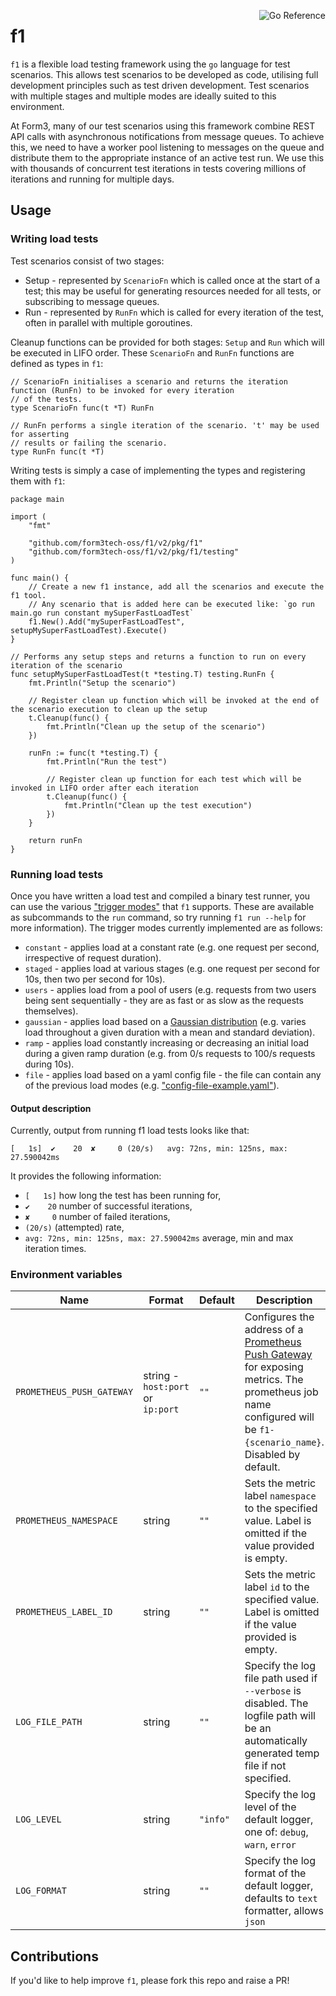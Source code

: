 <a href="https://pkg.go.dev/github.com/form3tech-oss/f1/v2/pkg/f1"><img align="right" src="https://pkg.go.dev/badge/github.com/form3tech-oss/f1/v2/pkg/f1.svg" alt="Go Reference"></a>
# f1
`f1` is a flexible load testing framework using the `go` language for test scenarios. This allows test scenarios to be developed as code, utilising full development principles such as test driven development. Test scenarios with multiple stages and multiple modes are ideally suited to this environment.

At Form3, many of our test scenarios using this framework combine REST API calls with asynchronous notifications from message queues. To achieve this, we need to have a worker pool listening to messages on the queue and distribute them to the appropriate instance of an active test run. We use this with thousands of concurrent test iterations in tests covering millions of iterations and running for multiple days.

## Usage
### Writing load tests
Test scenarios consist of two stages: 
* Setup - represented by `ScenarioFn` which is called once at the start of a test; this may be useful for generating resources needed for all tests, or subscribing to message queues.
* Run - represented by `RunFn` which is called for every iteration of the test, often in parallel with multiple goroutines.

Cleanup functions can be provided for both stages: `Setup` and `Run` which will be executed in LIFO order.
These `ScenarioFn` and `RunFn` functions are defined as types in `f1`:

```golang
// ScenarioFn initialises a scenario and returns the iteration function (RunFn) to be invoked for every iteration
// of the tests.
type ScenarioFn func(t *T) RunFn

// RunFn performs a single iteration of the scenario. 't' may be used for asserting
// results or failing the scenario.
type RunFn func(t *T)
```

Writing tests is simply a case of implementing the types and registering them with `f1`:

```golang
package main

import (
	"fmt"

	"github.com/form3tech-oss/f1/v2/pkg/f1"
	"github.com/form3tech-oss/f1/v2/pkg/f1/testing"
)

func main() {
	// Create a new f1 instance, add all the scenarios and execute the f1 tool.
	// Any scenario that is added here can be executed like: `go run main.go run constant mySuperFastLoadTest`
	f1.New().Add("mySuperFastLoadTest", setupMySuperFastLoadTest).Execute()
}

// Performs any setup steps and returns a function to run on every iteration of the scenario
func setupMySuperFastLoadTest(t *testing.T) testing.RunFn {
	fmt.Println("Setup the scenario")
	
	// Register clean up function which will be invoked at the end of the scenario execution to clean up the setup
	t.Cleanup(func() {
		fmt.Println("Clean up the setup of the scenario")
	})
	
	runFn := func(t *testing.T) {
	    fmt.Println("Run the test")

		// Register clean up function for each test which will be invoked in LIFO order after each iteration 
		t.Cleanup(func() {
			fmt.Println("Clean up the test execution")
		})
	}

	return runFn
}
```

### Running load tests
Once you have written a load test and compiled a binary test runner, you can use the various ["trigger modes"](https://github.com/form3tech-oss/f1/tree/master/internal/trigger) that `f1` supports. These are available as subcommands to the `run` command, so try running `f1 run --help` for more information). The trigger modes currently implemented are as follows:

* `constant` - applies load at a constant rate (e.g. one request per second, irrespective of request duration).
* `staged` - applies load at various stages (e.g. one request per second for 10s, then two per second for 10s).
* `users` - applies load from a pool of users (e.g. requests from two users being sent sequentially - they are as fast or as slow as the requests themselves).
* `gaussian` - applies load based on a [Gaussian distribution](https://en.wikipedia.org/wiki/Normal_distribution) (e.g. varies load throughout a given duration with a mean and standard deviation).
* `ramp` - applies load constantly increasing or decreasing an initial load during a given ramp duration (e.g. from 0/s requests to 100/s requests during 10s).
* `file` - applies load based on a yaml config file - the file can contain any of the previous load modes (e.g. ["config-file-example.yaml"](config-file-example.yaml)).

#### Output description

Currently, output from running f1 load tests looks like that:
```
[   1s]  ✔    20  ✘     0 (20/s)   avg: 72ns, min: 125ns, max: 27.590042ms
```

It provides the following information:
- `[   1s]` how long the test has been running for,
- `✔    20` number of successful iterations,
- `✘     0` number of failed iterations,
- `(20/s)` (attempted) rate,
- `avg: 72ns, min: 125ns, max: 27.590042ms` average, min and max iteration times.

### Environment variables

| Name | Format | Default | Description |
| --- | --- | --- | --- |
| `PROMETHEUS_PUSH_GATEWAY` | string - `host:port` or `ip:port` | `""` | Configures the address of a [Prometheus Push Gateway](https://prometheus.io/docs/instrumenting/pushing/) for exposing metrics. The prometheus job name configured will be `f1-{scenario_name}`. Disabled by default.|
| `PROMETHEUS_NAMESPACE` | string | `""` | Sets the metric label `namespace` to the specified value. Label is omitted if the value provided is empty.|
| `PROMETHEUS_LABEL_ID` | string | `""` | Sets the metric label `id` to the specified value. Label is omitted if the value provided is empty.|
| `LOG_FILE_PATH` | string | `""`| Specify the log file path used if `--verbose` is disabled. The logfile path will be an automatically generated temp file if not specified. |
| `LOG_LEVEL` | string | `"info"`| Specify the log level of the default logger, one of: `debug`, `warn`, `error`  |
| `LOG_FORMAT` | string | `""`| Specify the log format of the default logger, defaults to `text` formatter, allows `json`  |

## Contributions
If you'd like to help improve `f1`, please fork this repo and raise a PR!
